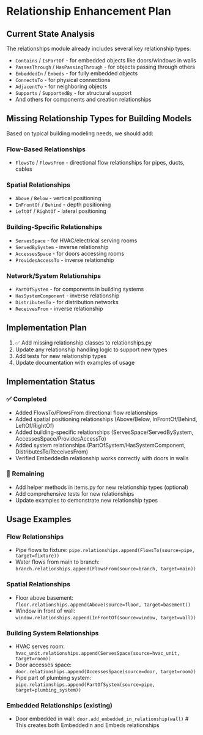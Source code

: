 # Relationship Enhancement Plan

## Current State Analysis

The relationships module already includes several key relationship types:
- `Contains` / `IsPartOf` - for embedded objects like doors/windows in walls
- `PassesThrough` / `HasPassingThrough` - for objects passing through others
- `EmbeddedIn` / `Embeds` - for fully embedded objects
- `ConnectsTo` - for physical connections
- `AdjacentTo` - for neighboring objects
- `Supports` / `SupportedBy` - for structural support
- And others for components and creation relationships

## Missing Relationship Types for Building Models

Based on typical building modeling needs, we should add:

### Flow-Based Relationships
- `FlowsTo` / `FlowsFrom` - directional flow relationships for pipes, ducts, cables

### Spatial Relationships  
- `Above` / `Below` - vertical positioning
- `InFrontOf` / `Behind` - depth positioning
- `LeftOf` / `RightOf` - lateral positioning

### Building-Specific Relationships
- `ServesSpace` - for HVAC/electrical serving rooms
- `ServedBySystem` - inverse relationship
- `AccessesSpace` - for doors accessing rooms
- `ProvidesAccessTo` - inverse relationship

### Network/System Relationships
- `PartOfSystem` - for components in building systems
- `HasSystemComponent` - inverse relationship
- `DistributesTo` - for distribution networks
- `ReceivesFrom` - inverse relationship

## Implementation Plan

1. ✅ Add missing relationship classes to relationships.py
2. Update any relationship handling logic to support new types  
3. Add tests for new relationship types
4. Update documentation with examples of usage

## Implementation Status

### ✅ Completed
- Added FlowsTo/FlowsFrom directional flow relationships
- Added spatial positioning relationships (Above/Below, InFrontOf/Behind, LeftOf/RightOf)
- Added building-specific relationships (ServesSpace/ServedBySystem, AccessesSpace/ProvidesAccessTo)
- Added system relationships (PartOfSystem/HasSystemComponent, DistributesTo/ReceivesFrom)
- Verified EmbeddedIn relationship works correctly with doors in walls

### 🔧 Remaining
- Add helper methods in items.py for new relationship types (optional)
- Add comprehensive tests for new relationships
- Update examples to demonstrate new relationship types

## Usage Examples

### Flow Relationships
- Pipe flows to fixture: `pipe.relationships.append(FlowsTo(source=pipe, target=fixture))`
- Water flows from main to branch: `branch.relationships.append(FlowsFrom(source=branch, target=main))`

### Spatial Relationships  
- Floor above basement: `floor.relationships.append(Above(source=floor, target=basement))`
- Window in front of wall: `window.relationships.append(InFrontOf(source=window, target=wall))`

### Building System Relationships
- HVAC serves room: `hvac_unit.relationships.append(ServesSpace(source=hvac_unit, target=room))`
- Door accesses space: `door.relationships.append(AccessesSpace(source=door, target=room))`
- Pipe part of plumbing system: `pipe.relationships.append(PartOfSystem(source=pipe, target=plumbing_system))`

### Embedded Relationships (existing)
- Door embedded in wall: `door.add_embedded_in_relationship(wall)`  # This creates both EmbeddedIn and Embeds relationships